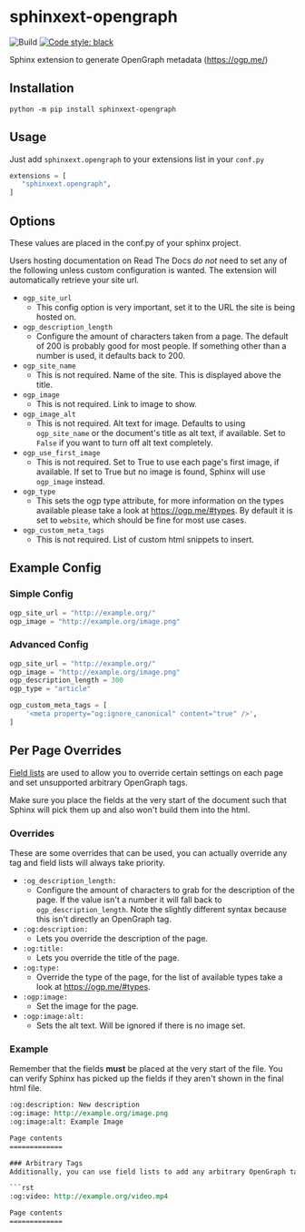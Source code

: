 # sphinxext-opengraph
![Build](https://github.com/wpilibsuite/sphinxext-opengraph/workflows/Test%20and%20Deploy/badge.svg)
[![Code style: black](https://img.shields.io/badge/code%20style-black-000000.svg)](https://github.com/psf/black)

Sphinx extension to generate OpenGraph metadata (https://ogp.me/)

## Installation

`python -m pip install sphinxext-opengraph`

## Usage
Just add `sphinxext.opengraph` to your extensions list in your `conf.py`

```python
extensions = [
   "sphinxext.opengraph",
]
```
## Options
These values are placed in the conf.py of your sphinx project.

Users hosting documentation on Read The Docs *do not* need to set any of the following unless custom configuration is wanted. The extension will automatically retrieve your site url.

* `ogp_site_url`
    * This config option is very important, set it to the URL the site is being hosted on. 
* `ogp_description_length`
    * Configure the amount of characters taken from a page. The default of 200 is probably good for most people. If something other than a number is used, it defaults back to 200. 
* `ogp_site_name`
    * This is not required. Name of the site. This is displayed above the title.
* `ogp_image`
    * This is not required. Link to image to show.
* `ogp_image_alt`
    * This is not required. Alt text for image. Defaults to using `ogp_site_name` or the document's title as alt text, if available. Set to `False` if you want to turn off alt text completely.
* `ogp_use_first_image`
    * This is not required. Set to True to use each page's first image, if available. If set to True but no image is found, Sphinx will use `ogp_image` instead.
* `ogp_type`
    * This sets the ogp type attribute, for more information on the types available please take a look at https://ogp.me/#types. By default it is set to `website`, which should be fine for most use cases.
* `ogp_custom_meta_tags`
    * This is not required. List of custom html snippets to insert.
    
## Example Config

### Simple Config

```python
ogp_site_url = "http://example.org/"
ogp_image = "http://example.org/image.png"
```

### Advanced Config

```python
ogp_site_url = "http://example.org/"
ogp_image = "http://example.org/image.png"
ogp_description_length = 300
ogp_type = "article"

ogp_custom_meta_tags = [
    '<meta property="og:ignore_canonical" content="true" />',
]

```

## Per Page Overrides
[Field lists](https://www.sphinx-doc.org/en/master/usage/restructuredtext/field-lists.html) are used to allow you to override certain settings on each page and set unsupported arbitrary OpenGraph tags.

Make sure you place the fields at the very start of the document such that Sphinx will pick them up and also won't build them into the html.

### Overrides
These are some overrides that can be used, you can actually override any tag and field lists will always take priority.

* `:og_description_length:`
  * Configure the amount of characters to grab for the description of the page. If the value isn't a number it will fall back to `ogp_description_length`. Note the slightly different syntax because this isn't directly an OpenGraph tag.
* `:og:description:`
  * Lets you override the description of the page.
* `:og:title:`
  * Lets you override the title of the page.
* `:og:type:`
  * Override the type of the page, for the list of available types take a look at https://ogp.me/#types.
* `:ogp:image:`
  * Set the image for the page.
* `:ogp:image:alt:`
  * Sets the alt text. Will be ignored if there is no image set.

### Example
Remember that the fields **must** be placed at the very start of the file. You can verify Sphinx has picked up the fields if they aren't shown in the final html file.

```rst
:og:description: New description
:og:image: http://example.org/image.png
:og:image:alt: Example Image

Page contents
=============

### Arbitrary Tags
Additionally, you can use field lists to add any arbitrary OpenGraph tag not supported by the extension. The syntax for arbitrary tags is the same with `:og:tag: content`. For Example:

```rst
:og:video: http://example.org/video.mp4

Page contents
=============
